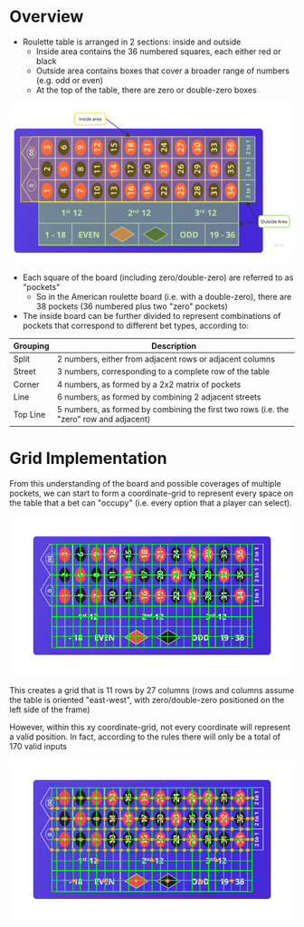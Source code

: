 # Overview

- Roulette table is arranged in 2 sections: inside and outside
  - Inside area contains the 36 numbered squares, each either red or black
  - Outside area contains boxes that cover a broader range of numbers (e.g. odd or even)
  - At the top of the table, there are zero or double-zero boxes 

![alt text](img/table_anatomy.png)

- Each square of the board (including zero/double-zero) are referred to as "pockets"
  - So in the American roulette board (i.e. with a double-zero), there are 38 pockets (36 numbered plus two "zero" pockets)
- The inside board can be further divided to represent combinations of pockets that correspond to different bet types, according to:

| Grouping | Description                                              |
| -------- | -------------------------------------------------------- |
| Split    | 2 numbers, either from adjacent rows or adjacent columns |
| Street   | 3 numbers, corresponding to a complete row of the table  |
| Corner   | 4 numbers, as formed by a 2x2 matrix of pockets          |
| Line     | 6 numbers, as formed by combining 2 adjacent streets     |
| Top Line | 5 numbers, as formed by combining the first two rows (i.e. the "zero" row and adjacent) | 

# Grid Implementation

From this understanding of the board and possible coverages of multiple pockets, we can start to form a coordinate-grid to represent every space on the table that a bet can "occupy" (i.e. every option that a player can select).

![alt text](img/table_grid.png)

This creates a grid that is 11 rows by 27 columns (rows and columns assume the table is oriented "east-west", with zero/double-zero positioned on the left side of the frame)

However, within this xy coordinate-grid, not every coordinate will represent a valid position.  In fact, according to the rules there will only be a total of 170 valid inputs

![alt text](img/table_grid_valid.png)


